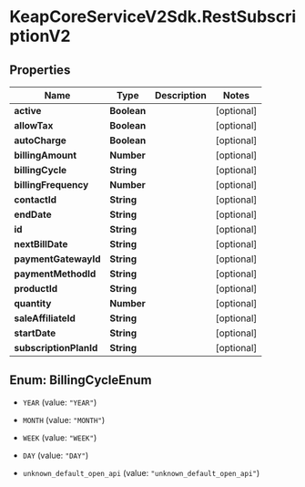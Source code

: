 # KeapCoreServiceV2Sdk.RestSubscriptionV2

## Properties

Name | Type | Description | Notes
------------ | ------------- | ------------- | -------------
**active** | **Boolean** |  | [optional] 
**allowTax** | **Boolean** |  | [optional] 
**autoCharge** | **Boolean** |  | [optional] 
**billingAmount** | **Number** |  | [optional] 
**billingCycle** | **String** |  | [optional] 
**billingFrequency** | **Number** |  | [optional] 
**contactId** | **String** |  | [optional] 
**endDate** | **String** |  | [optional] 
**id** | **String** |  | [optional] 
**nextBillDate** | **String** |  | [optional] 
**paymentGatewayId** | **String** |  | [optional] 
**paymentMethodId** | **String** |  | [optional] 
**productId** | **String** |  | [optional] 
**quantity** | **Number** |  | [optional] 
**saleAffiliateId** | **String** |  | [optional] 
**startDate** | **String** |  | [optional] 
**subscriptionPlanId** | **String** |  | [optional] 



## Enum: BillingCycleEnum


* `YEAR` (value: `"YEAR"`)

* `MONTH` (value: `"MONTH"`)

* `WEEK` (value: `"WEEK"`)

* `DAY` (value: `"DAY"`)

* `unknown_default_open_api` (value: `"unknown_default_open_api"`)




